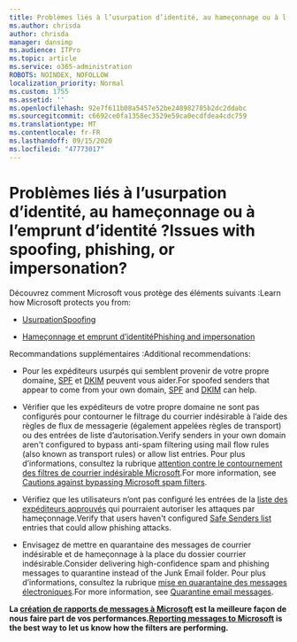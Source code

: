 ```yaml
---
title: Problèmes liés à l’usurpation d’identité, au hameçonnage ou à l’emprunt d’identité ?
ms.author: chrisda
author: chrisda
manager: dansimp
ms.audience: ITPro
ms.topic: article
ms.service: o365-administration
ROBOTS: NOINDEX, NOFOLLOW
localization_priority: Normal
ms.custom: 1755
ms.assetid: ''
ms.openlocfilehash: 92e7f611b08a5457e52be248982785b2dc2ddabc
ms.sourcegitcommit: c6692ce0fa1358ec3529e59ca0ecdfdea4cdc759
ms.translationtype: MT
ms.contentlocale: fr-FR
ms.lasthandoff: 09/15/2020
ms.locfileid: "47773017"
---
```

# <a name="issues-with-spoofing-phishing-or-impersonation"></a><span data-ttu-id="cfdc0-102">Problèmes liés à l’usurpation d’identité, au hameçonnage ou à l’emprunt d’identité ?</span><span class="sxs-lookup"><span data-stu-id="cfdc0-102">Issues with spoofing, phishing, or impersonation?</span></span>

<span data-ttu-id="cfdc0-103">Découvrez comment Microsoft vous protège des éléments suivants :</span><span class="sxs-lookup"><span data-stu-id="cfdc0-103">Learn how Microsoft protects you from:</span></span>

- [<span data-ttu-id="cfdc0-104">Usurpation</span><span class="sxs-lookup"><span data-stu-id="cfdc0-104">Spoofing</span></span>](https://docs.microsoft.com/microsoft-365/security/office-365-security/anti-spoofing-protection)

- [<span data-ttu-id="cfdc0-105">Hameçonnage et emprunt d’identité</span><span class="sxs-lookup"><span data-stu-id="cfdc0-105">Phishing and impersonation</span></span>](https://docs.microsoft.com/microsoft-365/security/office-365-security/atp-anti-phishing)

<span data-ttu-id="cfdc0-106">Recommandations supplémentaires :</span><span class="sxs-lookup"><span data-stu-id="cfdc0-106">Additional recommendations:</span></span>

- <span data-ttu-id="cfdc0-107">Pour les expéditeurs usurpés qui semblent provenir de votre propre domaine, [SPF](https://docs.microsoft.com/microsoft-365/security/office-365-security/set-up-spf-in-office-365-to-help-prevent-spoofing) et [DKIM](https://docs.microsoft.com/microsoft-365/security/office-365-security/use-dkim-to-validate-outbound-email) peuvent vous aider.</span><span class="sxs-lookup"><span data-stu-id="cfdc0-107">For spoofed senders that appear to come from your own domain, [SPF](https://docs.microsoft.com/microsoft-365/security/office-365-security/set-up-spf-in-office-365-to-help-prevent-spoofing) and [DKIM](https://docs.microsoft.com/microsoft-365/security/office-365-security/use-dkim-to-validate-outbound-email) can help.</span></span>

- <span data-ttu-id="cfdc0-108">Vérifier que les expéditeurs de votre propre domaine ne sont pas configurés pour contourner le filtrage du courrier indésirable à l’aide des règles de flux de messagerie (également appelées règles de transport) ou des entrées de liste d’autorisation.</span><span class="sxs-lookup"><span data-stu-id="cfdc0-108">Verify senders in your own domain aren't configured to bypass anti-spam filtering using mail flow rules (also known as transport rules) or allow list entries.</span></span> <span data-ttu-id="cfdc0-109">Pour plus d’informations, consultez la rubrique [attention contre le contournement des filtres de courrier indésirable Microsoft](https://docs.microsoft.com/exchange/troubleshoot/antispam/cautions-against-bypassing-spam-filters).</span><span class="sxs-lookup"><span data-stu-id="cfdc0-109">For more information, see [Cautions against bypassing Microsoft spam filters](https://docs.microsoft.com/exchange/troubleshoot/antispam/cautions-against-bypassing-spam-filters).</span></span>

- <span data-ttu-id="cfdc0-110">Vérifiez que les utilisateurs n’ont pas configuré les entrées de la [liste des expéditeurs approuvés](https://support.office.com/article/BE1BAEA0-BEAB-4A30-B968-9004332336CE) qui pourraient autoriser les attaques par hameçonnage.</span><span class="sxs-lookup"><span data-stu-id="cfdc0-110">Verify that users haven't configured [Safe Senders list](https://support.office.com/article/BE1BAEA0-BEAB-4A30-B968-9004332336CE) entries that could allow phishing attacks.</span></span>

- <span data-ttu-id="cfdc0-111">Envisagez de mettre en quarantaine des messages de courrier indésirable et de hameçonnage à la place du dossier courrier indésirable.</span><span class="sxs-lookup"><span data-stu-id="cfdc0-111">Consider delivering high-confidence spam and phishing messages to quarantine instead of the Junk Email folder.</span></span> <span data-ttu-id="cfdc0-112">Pour plus d’informations, consultez la rubrique [mise en quarantaine des messages électroniques](https://docs.microsoft.com/microsoft-365/security/office-365-security/quarantine-email-messages).</span><span class="sxs-lookup"><span data-stu-id="cfdc0-112">For more information, see [Quarantine email messages](https://docs.microsoft.com/microsoft-365/security/office-365-security/quarantine-email-messages).</span></span>

<span data-ttu-id="cfdc0-113">**La [création de rapports de messages à Microsoft](https://support.office.com/article/b5caa9f1-cdf3-4443-af8c-ff724ea719d2) est la meilleure façon de nous faire part de vos performances.**</span><span class="sxs-lookup"><span data-stu-id="cfdc0-113">**[Reporting messages to Microsoft](https://support.office.com/article/b5caa9f1-cdf3-4443-af8c-ff724ea719d2) is the best way to let us know how the filters are performing.**</span></span>
